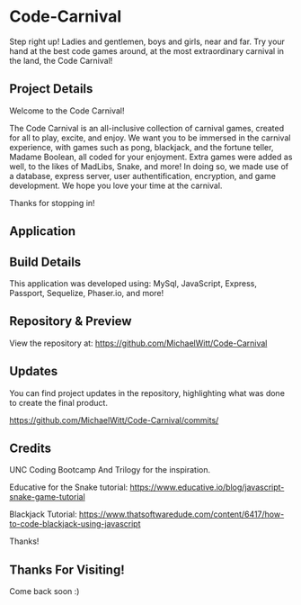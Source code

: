 # Code-Carnival

Step right up! Ladies and gentlemen, boys and girls, near and far. Try your hand at the best code games around, at the most extraordinary carnival in the land, the Code Carnival!

## Project Details

Welcome to the Code Carnival!

The Code Carnival is an all-inclusive collection of carnival games, created for all to play, excite, and enjoy. We want you to be immersed in the carnival experience, with games such as pong, blackjack, and the fortune teller, Madame Boolean, all coded for your enjoyment. Extra games were added as well, to the likes of MadLibs, Snake, and more! In doing so, we made use of a database, express server, user authentification, encryption, and game development. We hope you love your time at the carnival.

Thanks for stopping in!

## Application

<!-- Code Carnival: https://youtu.be/ -->

## Build Details

This application was developed using: MySql, JavaScript, Express, Passport, Sequelize, Phaser.io, and more!

## Repository & Preview

View the repository at: https://github.com/MichaelWitt/Code-Carnival

<!-- Preview: ![Screenshot](./assets/img/code-carnival.png)
Demo: ![Screenshot](./assets/img/carnival-demo.png) -->

## Updates

You can find project updates in the repository, highlighting what was done to create the final product.

https://github.com/MichaelWitt/Code-Carnival/commits/

## Credits

UNC Coding Bootcamp And Trilogy for the inspiration.

Educative for the Snake tutorial:
https://www.educative.io/blog/javascript-snake-game-tutorial

Blackjack Tutorial: https://www.thatsoftwaredude.com/content/6417/how-to-code-blackjack-using-javascript

Thanks!

## Thanks For Visiting!

Come back soon :)
